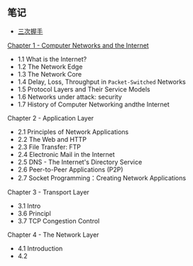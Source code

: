## 笔记
* [三次握手](http://www.chenjuntong.me/2016/05/20/threeway%20handshake/)

[Chapter 1 - Computer Networks and the Internet](/Chapter1.md)
* 1.1 What is the Internet?
* 1.2 The Network Edge
* 1.3 The Network Core
* 1.4 Delay, Loss, Throughput in `Packet-Switched` Networks
* 1.5 Protocol Layers and Their Service Models
* 1.6 Networks under attack: security
* 1.7 History of Computer Networking andthe Internet

Chapter 2 - Application Layer
* 2.1 Principles of Network Applications
* 2.2 The Web and HTTP
* 2.3 File Transfer: FTP
* 2.4 Electronic Mail in the Internet
* 2.5 DNS - The Internet's Directory Service
* 2.6 Peer-to-Peer Applications (P2P)
* 2.7 Socket Programming：Creating Network Applications

Chapter 3 - Transport Layer
* 3.1 Intro
* 3.6 Principl
* 3.7 TCP Congestion Control

Chapter 4 - The Network Layer
* 4.1 Introduction
* 4.2 

